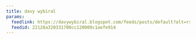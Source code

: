 ```yaml
---
title: davy wybiral
params:
  feedlink: https://davywybiral.blogspot.com/feeds/posts/default?alt=rss
  feedid: 22128a320331700cc120009c1aefe914
---
```

